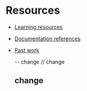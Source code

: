 # Resources

- [Learning resources](learning-resources.md)
- [Documentation references](doc-references.md)
- [Past work](past-work.md)

  -- change
  // change
  ## change
